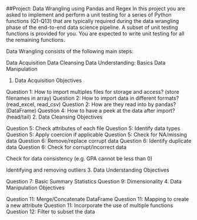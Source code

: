 ##Project: Data Wrangling using Pandas and Regex
In this project you are asked to implement and perform a unit testing for a series of Python functions (Q1-Q13) that are typically required during the data wrangling phase of the end-to-end data science pipeline. A subset of unit testing functions is provided for you. You are expected to write unit testing for all the remaining functions.

Data Wrangling consists of the following main steps:

Data Acquisition
Data Cleansing
Data Understanding: Basics
Data Manipulation

1. Data Acquisition Objectives

Question 1: How to import multiples files for storage and access? (store filenames in array)
Question 2: How to import data in different formats? (read_excel, read_csv)
Question 2: How are they read into by pandas? (DataFrame)
Question 4: How to have a peek at the data after import? (head/tail)
2. Data Cleansing Objectives

Question 5: Check attributes of each file
Question 5: Identify data types
Question 5: Apply coercion if applicable
Question 5: Check for NA/missing data
Question 6: Remove/replace corrupt data
Question 6: Identify duplicate data
Question 6: Check for corrupt/incorrect data

Check for data consistency (e.g. GPA cannot be less than 0)

Identifying and removing outliers
3. Data Understanding Objectives

Question 7: Basic Summary Statistics
Question 9: Dimensionality
4. Data Manipulation Objectives

Question 11: Merge/Concatenate DataFrame
Question 11: Mapping to create a new attribute
Question 11: Incorporate the use of multiple functions
Question 12: Filter to subset the data
